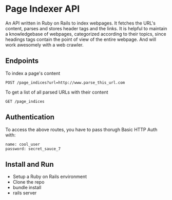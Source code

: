 # Page Indexer API
An API written in Ruby on Rails to index webpages. It fetches the URL's content, parses and stores header tags and the links. It is helpful to maintain a knowledgebase of webpages, categorized according to their topics, since headings tags contain the point of view of the entire webpage. And will work awesomely with a web crawler.

## Endpoints
To index a page's content
```
POST /page_indices?url=http://www.parse_this_url.com
```
To get a list of all parsed URLs with their content
```
GET /page_indices
```

## Authentication
To access the above routes, you have to pass thorugh Basic HTTP Auth with:
```
name: cool_user
password: secret_sauce_7
```

## Install and Run
* Setup a Ruby on Rails environment
* Clone the repo
* bundle install
* rails server
